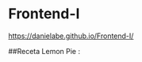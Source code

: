 # Frontend-I
https://danielabe.github.io/Frontend-I/

##Receta Lemon Pie : 
<a target="_blank" href="https://danielabe.github.io/Frontend-I/clase-5"></a>
